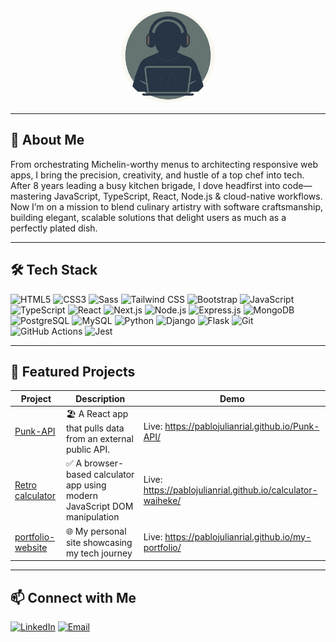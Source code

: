<p align="center">
  <!-- Avatar will go here once generated -->
  <img src="avatar_transparent.png" alt="Pablo’s Avatar" width="150" height="150" style="border-radius:50%;" />
</p>



---

## 🚀 About Me
From orchestrating Michelin-worthy menus to architecting responsive web apps, I bring the precision, creativity, and hustle of a top chef into tech. After 8 years leading a busy kitchen brigade, I dove headfirst into code—mastering JavaScript, TypeScript, React, Node.js & cloud-native workflows. Now I’m on a mission to blend culinary artistry with software craftsmanship, building elegant, scalable solutions that delight users as much as a perfectly plated dish.

---

## 🛠️ Tech Stack
<p>
  <!-- Feel free to remove any you haven’t used or add more -->
  <img alt="HTML5" src="https://img.shields.io/badge/-HTML5-black?logo=html5" />
  <img alt="CSS3" src="https://img.shields.io/badge/-CSS3-black?logo=css3" />
  <img alt="Sass" src="https://img.shields.io/badge/-Sass-black?logo=sass" />
  <img alt="Tailwind CSS" src="https://img.shields.io/badge/-Tailwind_CSS-black?logo=tailwind-css" />
  <img alt="Bootstrap" src="https://img.shields.io/badge/-Bootstrap-black?logo=bootstrap" />
  <img alt="JavaScript" src="https://img.shields.io/badge/-JavaScript-black?logo=javascript" />
  <img alt="TypeScript" src="https://img.shields.io/badge/-TypeScript-black?logo=typescript" />
  <img alt="React" src="https://img.shields.io/badge/-React-black?logo=react" />
  <img alt="Next.js" src="https://img.shields.io/badge/-Next.js-black?logo=next.js" />
  <img alt="Node.js" src="https://img.shields.io/badge/-Node.js-black?logo=node.js" />
  <img alt="Express.js" src="https://img.shields.io/badge/-Express.js-black?logo=express" />
  <img alt="MongoDB" src="https://img.shields.io/badge/-MongoDB-black?logo=mongodb" />
  <img alt="PostgreSQL" src="https://img.shields.io/badge/-PostgreSQL-black?logo=postgresql" />
  <img alt="MySQL" src="https://img.shields.io/badge/-MySQL-black?logo=mysql" />
  <img alt="Python" src="https://img.shields.io/badge/-Python-black?logo=python" />
  <img alt="Django" src="https://img.shields.io/badge/-Django-black?logo=django" />
  <img alt="Flask" src="https://img.shields.io/badge/-Flask-black?logo=flask" />
  <img alt="Git" src="https://img.shields.io/badge/-Git-black?logo=git" />
  <img alt="GitHub Actions" src="https://img.shields.io/badge/-GitHub_Actions-black?logo=github-actions" />
  <img alt="Jest" src="https://img.shields.io/badge/-Jest-black?logo=jest" />

</p>

---

## 📂 Featured Projects
| Project                                                                  | Description                                                               | Demo                                                           |
|--------------------------------------------------------------------------|---------------------------------------------------------------------------|----------------------------------------------------------------|
| [Punk-API](https://github.com/PabloJulianRial/Punk-API)                  | 🏖️ A React app that pulls data from an external public API.               | Live: https://pablojulianrial.github.io/Punk-API/              |
| [Retro calculator](https://github.com/PabloJulianRial/calculator-waiheke)| ✅ A browser-based calculator app using modern JavaScript DOM manipulation| Live: https://pablojulianrial.github.io/calculator-waiheke/    |
| [portfolio-website](https://github.com/PabloJulianRial/portfolio)        | 🌐 My personal site showcasing my tech journey                            | Live: https://pablojulianrial.github.io/my-portfolio/          |

---


## 📫 Connect with Me
<p>
  <a href="www.linkedin.com/in/pablo-rial-dev"><img alt="LinkedIn" src="https://img.shields.io/badge/LinkedIn-black?logo=linkedin" /></a>
  <a href="mailto:rialpabloj@hotmail.com"><img alt="Email" src="https://img.shields.io/badge/Email-black?logo=gmail" /></a>
</p>
